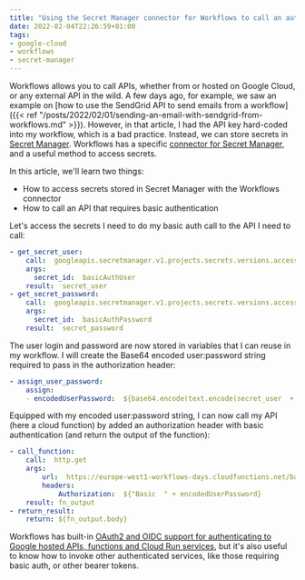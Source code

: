 ```yaml
---
title: "Using the Secret Manager connector for Workflows to call an authenticated service"
date: 2022-02-04T22:26:59+01:00
tags:
- google-cloud
- workflows
- secret-manager
---
```


Workflows allows you to call APIs, whether from or hosted on Google Cloud, or any external API in the wild. 
A few days ago, for example, we saw an example on 
[how to use the SendGrid API to send emails from a workflow]({{< ref "/posts/2022/02/01/sending-an-email-with-sendgrid-from-workflows.md" >}}). 
However, in that article, I had the API key hard-coded into my workflow, which is a bad practice. 
Instead, we can store secrets in [Secret Manager](https://cloud.google.com/secret-manager). 
Workflows has a specific [connector for Secret Manager](https://cloud.google.com/workflows/docs/reference/googleapis/secretmanager/Overview), 
and a useful method to access secrets.

In this article, we'll learn two things:
* How to access secrets stored in Secret Manager with the Workflows connector
* How to call an API that requires basic authentication

Let's access the secrets I need to do my basic auth call to the API I need to call:

```yaml
- get_secret_user:
    call:  googleapis.secretmanager.v1.projects.secrets.versions.accessString
    args:
      secret_id:  basicAuthUser
    result:  secret_user
- get_secret_password:
    call:  googleapis.secretmanager.v1.projects.secrets.versions.accessString
    args:
      secret_id:  basicAuthPassword
    result:  secret_password
```

The user login and password are now stored in variables that I can reuse in my workflow. 
I will create the Base64 encoded user:password string required to pass in the authorization header:

```yaml
- assign_user_password:
    assign:
    - encodedUserPassword:  ${base64.encode(text.encode(secret_user  +  ":"  +  secret_password))}
```

Equipped with my encoded user:password string, I can now call my API (here a cloud function) 
by added an authorization header with basic authentication (and return the output of the function):

```yaml
- call_function:
    call:  http.get
    args:
        url:  https://europe-west1-workflows-days.cloudfunctions.net/basicAuthFn
        headers:
            Authorization:  ${"Basic  " + encodedUserPassword}
    result: fn_output
- return_result:
    return: ${fn_output.body}
```

Workflows has built-in 
[OAuth2 and OIDC support for authenticating to Google hosted APIs, functions and Cloud Run services](https://cloud.google.com/workflows/docs/authentication#making_authenticated_requests), 
but it's also useful to know how to invoke other authenticated services, like those requiring basic auth, or other bearer tokens.